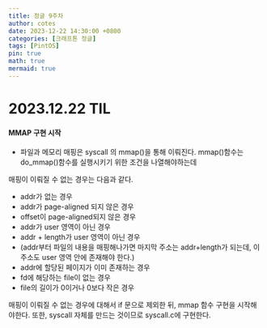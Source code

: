 ```yaml
---
title: 정글 9주차
author: cotes
date: 2023-12-22 14:30:00 +0800
categories: [크래프톤 정글]
tags: [PintOS]
pin: true
math: true
mermaid: true
---
```


# 2023.12.22 TIL

#### MMAP 구현 시작

- 파일과 메모리 매핑은 syscall 의 mmap()을 통해 이뤄진다.
  mmap()함수는 do_mmap()함수를 실행시키기 위한 조건을 나열해야하는데

매핑이 이뤄질 수 없는 경우는 다음과 같다.

- addr가 없는 경우
- addr가 page-aligned 되지 않은 경우
- offset이 page-aligned되지 않은 경우
- addr가 user 영역이 아닌 경우
- addr + length가 user 영역이 아닌 경우
- (addr부터 파일의 내용을 매핑해나가면 마지막 주소는 addr+length가 되는데, 이 주소도 user 영역 안에 존재해야 한다.)
- addr에 할당된 페이지가 이미 존재하는 경우
- fd에 해당하는 file이 없는 경우
- file의 길이가 0이거나 0보다 작은 경우

매핑이 이뤄질 수 없는 경우에 대해서 if 문으로 제외한 뒤, mmap 함수 구현을 시작해야한다.
또한, syscall 자체를 만드는 것이므로 syscall.c에 구현한다.
